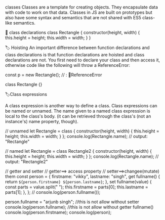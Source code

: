 classes
Classes are a template for creating objects. They encapsulate data with code to work on that data. Classes in JS are built on prototypes but also have some syntax and semantics that are not shared with ES5 class-like semantics.

🔴 class declarations
class Rectangle {
constructor(height, width) {
this.height = height;
this.width = width;
}
}

🏷️ Hoisting
An important difference between function declarations and class declarations is that function declarations are hoisted and class declarations are not. You first need to declare your class and then access it, otherwise code like the following will throw a ReferenceError:

const p = new Rectangle(); // : 🚨ReferenceError

class Rectangle {}

🏷️Class expressions

A class expression is another way to define a class. Class expressions can be named or unnamed. The name given to a named class expression is local to the class's body. (it can be retrieved through the class's (not an instance's) name property, though).

// unnamed
let Rectangle = class {
constructor(height, width) {
this.height = height;
this.width = width;
}
};
console.log(Rectangle.name);
// output: "Rectangle"

// named
let Rectangle = class Rectangle2 {
constructor(height, width) {
this.height = height;
this.width = width;
}
};
console.log(Rectangle.name);
// output: "Rectangle2"

// getter and setter
// getter==> access property
// setter==>changee(mutate) them
const person = {
firstname: "vikky",
lastname: "singh",
get fullname() {
return `${person.firstname} ${person.lastname}`;
},
set fullname(value) {
const parts = value.split(" ");
this.firstname = parts[0];
this.lastname = parts[1];
},
};
// console.log(person.fullname());

person.fullname = "arjunb singh"; //this is not allow without setter
console.log(person.fullname); //this is not allow without getter fullname()
console.log(person.firstname);
console.log(person);
